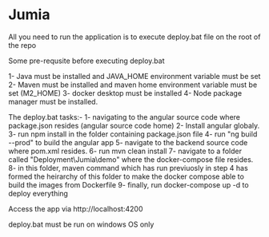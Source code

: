 # Jumia

All you need to run the application is to execute deploy.bat file on the root of the repo

Some pre-requsite before executing deploy.bat

1- Java must be installed and JAVA_HOME environment variable must be set
2- Maven must be installed and maven home environment variable must be set (M2_HOME)
3- docker desktop must be installed
4- Node package manager must be installed.


The deploy.bat tasks:-
1- navigating to the angular source code where package.json resides (angular source code home)
2- Install angular globaly.
3- run npm install in the folder containing package.json file
4- run "ng build --prod" to build the angular app 
5- navigate to the backend source code where pom.xml resides.
6- run mvn clean install
7- navigate to a folder called "Deployment\Jumia\demo" where the docker-compose file resides.
8- in this folder, maven command which has run previuosly in step 4 has formed the heirarchy of this folder to make the docker compose able to build the images from Dockerfile
9- finally, run docker-compose up -d to deploy everything



Access the app via http://localhost:4200

deploy.bat must be run on windows OS only
